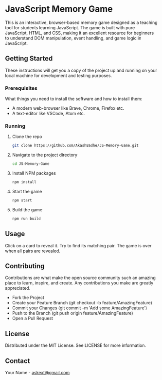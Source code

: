 # JavaScript Memory Game

This is an interactive, browser-based memory game designed as a teaching tool for students learning JavaScript. The game is built with pure JavaScript, HTML, and CSS, making it an excellent resource for beginners to understand DOM manipulation, event handling, and game logic in JavaScript.

## Getting Started

These instructions will get you a copy of the project up and running on your local machine for development and testing purposes.

### Prerequisites

What things you need to install the software and how to install them:

- A modern web-browser like Brave, Chrome, Firefox etc.
- A text-editor like VSCode, Atom etc.

### Running

1. Clone the repo
    ```sh
    git clone https://github.com/AkashBadhe/JS-Memory-Game.git
    ```
2. Navigate to the project directory
    ```sh
    cd JS-Memory-Game
    ```
3. Install NPM packages
    ```sh
    npm install
    ```
4. Start the game
    ```sh
    npm start
    ```
5. Build the game
    ```sh
    npm run build
    ```

## Usage

Click on a card to reveal it. Try to find its matching pair. The game is over when all pairs are revealed.

## Contributing

Contributions are what make the open source community such an amazing place to learn, inspire, and create. Any contributions you make are greatly appreciated.

- Fork the Project
- Create your Feature Branch (git checkout -b feature/AmazingFeature)
- Commit your Changes (git commit -m 'Add some AmazingFeature')
- Push to the Branch (git push origin feature/AmazingFeature)
- Open a Pull Request

## License

Distributed under the MIT License. See LICENSE for more information.

## Contact

Your Name - askext@gmail.com